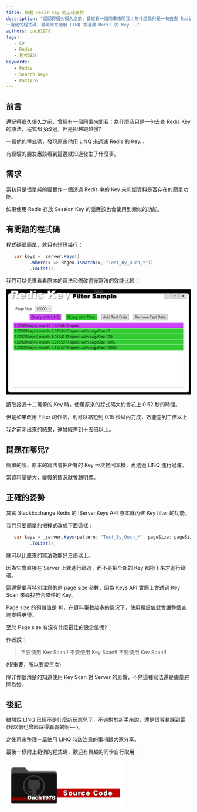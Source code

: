```yaml
---
title: 篩選 Redis Key 的正確姿勢
description: "還記得很久很久之前，曾經有一個同事來問我：為什麼我只是一句去查 Redis Key 的語法，程式都沒改過，但是卻越跑越慢? 
一看他的程式碼，發現原來他用 LINQ 來過濾 Redis 的 Key..."
authors: ouch1978
tags: 
   - C#
   - Redis
   - 程式設計
keywords: 
   - Redis
   - Search Keys
   - Pattern
---
```


## 前言

還記得很久很久之前，曾經有一個同事來問我：為什麼我只是一句去查 Redis Key 的語法，程式都沒改過，但是卻越跑越慢?

一看他的程式碼，發現原來他用 LINQ 來過濾 Redis 的 Key...

有經驗的朋友應該看到這邊就知道發生了什麼事。

<!--truncate-->

## 需求

當初只是很單純的要實作一個透過 Redis 中的 Key 來判斷資料是否存在的簡單功能。

如果使用 Redis 存放 Session Key 的話應該也會使用到類似的功能。

## 有問題的程式碼

程式碼很簡單，就只有短短幾行：

```csharp title="MainWindow.xaml.cs"
   var keys = _server.Keys()
         .Where(x => Regex.IsMatch(x, "Test_By_Ouch_*"))
         .ToList();
```

我們可以先來看看原本的寫法和修改過後寫法的效能比較：

![修改程式碼前後的效能比較](the-performance-before-and-after-using-filter.png "修改程式碼前後的效能比較")

讀取接近十二萬筆的 Key 時，使用原來的程式碼大約會花上 0.52 秒的時間。

但是如果改用 Filter 的作法，則可以縮短到 0.15 秒以內完成，效能差到三倍以上

我之前測出來的結果，還曾經差到十五倍以上。

## 問題在哪兒?

簡單的說，原本的寫法會把所有的 Key 一次撈回本機，再透過 LINQ 進行過濾。

當資料量變大，變慢的情況就會越明顯。

## 正確的姿勢

其實 StackExchange.Redis 的 IServer.Keys API 原本就內建 Key filter 的功能。

我們只要簡單的把程式改成下面這樣：

```csharp title="MainWindow.xaml.cs"
   var keys = _server.Keys(pattern: "Test_By_Ouch_*", pageSize: pageSize)
         .ToList();
```

就可以比原來的寫法效能好三倍以上。

因為它會直接在 Server 上就進行篩選，而不是把全部的 Key 都撈下來才進行篩選。

這邊需要再特別注意的是 page size 參數，因為 Keys API 實際上會透過 Key Scan 來尋找符合條件的 Key。

Page size 的預設值是 10，在資料筆數越多的情況下，使用預設值就會讓整個查詢變得更慢。

至於 Page size 有沒有什麼最佳的設定值呢?

作者說：

> 不要使用 Key Scan!!
> 不要使用 Key Scan!!
> 不要使用 Key Scan!!

(很重要，所以要說三次)

除非你很清楚的知道使用 Key Scan 對 Server 的影響，不然這種寫法還是儘量避開為妙。

## 後記

雖然說 LINQ 已經不是什麼新玩意兒了，不過對於新手來說，還是很容易踩到雷(我以前也曾經踩得嫑嫑的啊~~)。

之後再來整理一篇使用 LINQ 時該注意的事項跟大家分享。

最後一樣附上範例的程式碼，歡迎有興趣的同學自行取用：

[![Redis Key 搜尋範例](/img/source-code.png)](https://github.com/Ouch1978/RedisKeyFilterSample "Redis Key 搜尋範例")
